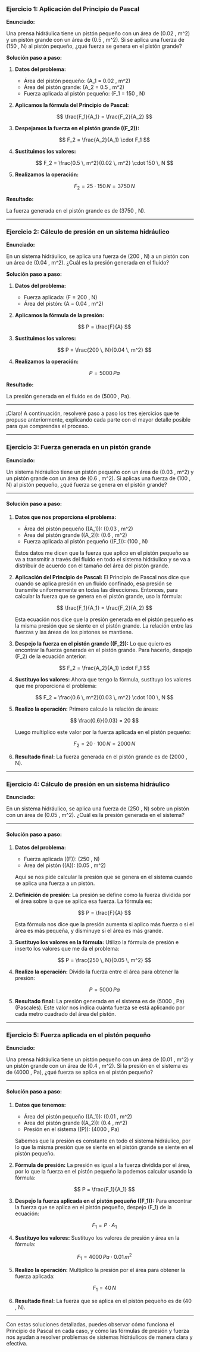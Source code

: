 ### Ejercicio 1: Aplicación del Principio de Pascal

**Enunciado:**

Una prensa hidráulica tiene un pistón pequeño con un área de \(0.02 \, m^2\) y un pistón grande con un área de \(0.5 \, m^2\). Si se aplica una fuerza de \(150 \, N\) al pistón pequeño, ¿qué fuerza se genera en el pistón grande?

**Solución paso a paso:**

1. **Datos del problema:**
   - Área del pistón pequeño: \(A_1 = 0.02 \, m^2\)
   - Área del pistón grande: \(A_2 = 0.5 \, m^2\)
   - Fuerza aplicada al pistón pequeño: \(F_1 = 150 \, N\)

2. **Aplicamos la fórmula del Principio de Pascal:**

   $$
   \frac{F_1}{A_1} = \frac{F_2}{A_2}
   $$

3. **Despejamos la fuerza en el pistón grande (\(F_2\)):**

   $$
   F_2 = \frac{A_2}{A_1} \cdot F_1
   $$

4. **Sustituimos los valores:**

   $$
   F_2 = \frac{0.5 \, m^2}{0.02 \, m^2} \cdot 150 \, N
   $$

5. **Realizamos la operación:**

   $$
   F_2 = 25 \cdot 150 \, N = 3750 \, N
   $$

**Resultado:**

La fuerza generada en el pistón grande es de \(3750 \, N\).

---

### Ejercicio 2: Cálculo de presión en un sistema hidráulico

**Enunciado:**

En un sistema hidráulico, se aplica una fuerza de \(200 \, N\) a un pistón con un área de \(0.04 \, m^2\). ¿Cuál es la presión generada en el fluido?

**Solución paso a paso:**

1. **Datos del problema:**
   - Fuerza aplicada: \(F = 200 \, N\)
   - Área del pistón: \(A = 0.04 \, m^2\)

2. **Aplicamos la fórmula de la presión:**

   $$
   P = \frac{F}{A}
   $$

3. **Sustituimos los valores:**

   $$
   P = \frac{200 \, N}{0.04 \, m^2}
   $$

4. **Realizamos la operación:**

   $$
   P = 5000 \, Pa
   $$

**Resultado:**

La presión generada en el fluido es de \(5000 \, Pa\).

---

¡Claro! A continuación, resolveré paso a paso los tres ejercicios que te propuse anteriormente, explicando cada parte con el mayor detalle posible para que comprendas el proceso.

---

### Ejercicio 3: Fuerza generada en un pistón grande

**Enunciado:**

Un sistema hidráulico tiene un pistón pequeño con un área de \(0.03 \, m^2\) y un pistón grande con un área de \(0.6 \, m^2\). Si aplicas una fuerza de \(100 \, N\) al pistón pequeño, ¿qué fuerza se genera en el pistón grande?

---

#### Solución paso a paso:

1. **Datos que nos proporciona el problema:**
   - Área del pistón pequeño (\(A_1\)): \(0.03 \, m^2\)
   - Área del pistón grande (\(A_2\)): \(0.6 \, m^2\)
   - Fuerza aplicada al pistón pequeño (\(F_1\)): \(100 \, N\)

   Estos datos me dicen que la fuerza que aplico en el pistón pequeño se va a transmitir a través del fluido en todo el sistema hidráulico y se va a distribuir de acuerdo con el tamaño del área del pistón grande.

2. **Aplicación del Principio de Pascal:**
   El Principio de Pascal nos dice que cuando se aplica presión en un fluido confinado, esa presión se transmite uniformemente en todas las direcciones. Entonces, para calcular la fuerza que se genera en el pistón grande, uso la fórmula:

   $$
   \frac{F_1}{A_1} = \frac{F_2}{A_2}
   $$

   Esta ecuación nos dice que la presión generada en el pistón pequeño es la misma presión que se siente en el pistón grande. La relación entre las fuerzas y las áreas de los pistones se mantiene.

3. **Despejo la fuerza en el pistón grande (\(F_2\)):**
   Lo que quiero es encontrar la fuerza generada en el pistón grande. Para hacerlo, despejo \(F_2\) de la ecuación anterior:

   $$
   F_2 = \frac{A_2}{A_1} \cdot F_1
   $$

4. **Sustituyo los valores:**
   Ahora que tengo la fórmula, sustituyo los valores que me proporciona el problema:

   $$
   F_2 = \frac{0.6 \, m^2}{0.03 \, m^2} \cdot 100 \, N
   $$

5. **Realizo la operación:**
   Primero calculo la relación de áreas:

   $$
   \frac{0.6}{0.03} = 20
   $$

   Luego multiplico este valor por la fuerza aplicada en el pistón pequeño:

   $$
   F_2 = 20 \cdot 100 \, N = 2000 \, N
   $$

6. **Resultado final:**
   La fuerza generada en el pistón grande es de \(2000 \, N\).

---

### Ejercicio 4: Cálculo de presión en un sistema hidráulico

**Enunciado:**

En un sistema hidráulico, se aplica una fuerza de \(250 \, N\) sobre un pistón con un área de \(0.05 \, m^2\). ¿Cuál es la presión generada en el sistema?

---

#### Solución paso a paso:

1. **Datos del problema:**
   - Fuerza aplicada (\(F\)): \(250 \, N\)
   - Área del pistón (\(A\)): \(0.05 \, m^2\)

   Aquí se nos pide calcular la presión que se genera en el sistema cuando se aplica una fuerza a un pistón.

2. **Definición de presión:**
   La presión se define como la fuerza dividida por el área sobre la que se aplica esa fuerza. La fórmula es:

   $$
   P = \frac{F}{A}
   $$

   Esta fórmula nos dice que la presión aumenta si aplico más fuerza o si el área es más pequeña, y disminuye si el área es más grande.

3. **Sustituyo los valores en la fórmula:**
   Utilizo la fórmula de presión e inserto los valores que me da el problema:

   $$
   P = \frac{250 \, N}{0.05 \, m^2}
   $$

4. **Realizo la operación:**
   Divido la fuerza entre el área para obtener la presión:

   $$
   P = 5000 \, Pa
   $$

5. **Resultado final:**
   La presión generada en el sistema es de \(5000 \, Pa\) (Pascales). Este valor nos indica cuánta fuerza se está aplicando por cada metro cuadrado del área del pistón.

---

### Ejercicio 5: Fuerza aplicada en el pistón pequeño

**Enunciado:**

Una prensa hidráulica tiene un pistón pequeño con un área de \(0.01 \, m^2\) y un pistón grande con un área de \(0.4 \, m^2\). Si la presión en el sistema es de \(4000 \, Pa\), ¿qué fuerza se aplica en el pistón pequeño?

---

#### Solución paso a paso:

1. **Datos que tenemos:**
   - Área del pistón pequeño (\(A_1\)): \(0.01 \, m^2\)
   - Área del pistón grande (\(A_2\)): \(0.4 \, m^2\)
   - Presión en el sistema (\(P\)): \(4000 \, Pa\)

   Sabemos que la presión es constante en todo el sistema hidráulico, por lo que la misma presión que se siente en el pistón grande se siente en el pistón pequeño.

2. **Fórmula de presión:**
   La presión es igual a la fuerza dividida por el área, por lo que la fuerza en el pistón pequeño la podemos calcular usando la fórmula:

   $$
   P = \frac{F_1}{A_1}
   $$

3. **Despejo la fuerza aplicada en el pistón pequeño (\(F_1\)):**
   Para encontrar la fuerza que se aplica en el pistón pequeño, despejo \(F_1\) de la ecuación:

   $$
   F_1 = P \cdot A_1
   $$

4. **Sustituyo los valores:**
   Sustituyo los valores de presión y área en la fórmula:

   $$
   F_1 = 4000 \, Pa \cdot 0.01 \, m^2
   $$

5. **Realizo la operación:**
   Multiplico la presión por el área para obtener la fuerza aplicada:

   $$
   F_1 = 40 \, N
   $$

6. **Resultado final:**
   La fuerza que se aplica en el pistón pequeño es de \(40 \, N\).

---

Con estas soluciones detalladas, puedes observar cómo funciona el Principio de Pascal en cada caso, y cómo las fórmulas de presión y fuerza nos ayudan a resolver problemas de sistemas hidráulicos de manera clara y efectiva.